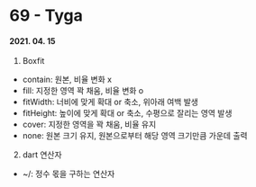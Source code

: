 69 - Tyga
========
#### 2021. 04. 15

1. Boxfit
  - contain: 원본, 비율 변화 x
  - fill: 지정한 영역 꽉 채움, 비율 변화 o
  - fitWidth: 너비에 맞게 확대 or 축소, 위아래 여백 발생
  - fitHeight: 높이에 맞게 확대 or 축소, 수평으로 잘리는 영역 발생
  - cover: 지정한 영역을 꽉 채움, 비율 유지
  - none: 원본 크기 유지, 원본으로부터 해당 영역 크기만큼 가운데 출력

2. dart 연산자
  - ~/: 정수 몫을 구하는 연산자